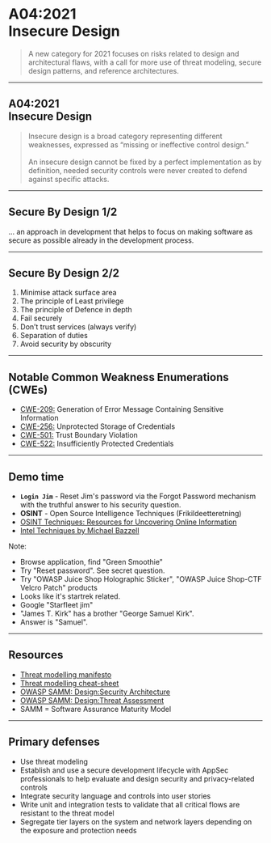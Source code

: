 # A04:2021<br>Insecure Design

>A new category for 2021 focuses on risks related to design and architectural
flaws, with a call for more use of threat modeling, secure design patterns, and
reference architectures.

---

## A04:2021<br>Insecure Design

>Insecure design is a broad category representing different weaknesses, expressed as “missing or ineffective control design.”<br><br>An insecure design cannot be fixed by a perfect implementation as by definition, needed security controls were never created to defend against specific attacks.

---

## Secure By Design 1/2

... an approach in development that helps to focus on making software as secure as possible already in the development process.

---

## Secure By Design 2/2

1. Minimise attack surface area
3. The principle of Least privilege
4. The principle of Defence in depth
5. Fail securely
6. Don’t trust services (always verify)
7. Separation of duties
8. Avoid security by obscurity

---

## Notable Common Weakness Enumerations (CWEs)

- [CWE-209:](https://cwe.mitre.org/data/definitions/209.html)
Generation of Error Message Containing Sensitive Information
- [CWE-256:](https://cwe.mitre.org/data/definitions/256.html)
Unprotected Storage of Credentials
- [CWE-501:](https://cwe.mitre.org/data/definitions/501.html)
Trust Boundary Violation
- [CWE-522:](https://cwe.mitre.org/data/definitions/522.html)
Insufficiently Protected Credentials

---

## Demo time

- **`Login Jim`** - Reset Jim's password via the Forgot Password mechanism with the truthful answer to his security question.
- **OSINT** - Open Source Intelligence Techniques (Frikildeetteretning)
- [OSINT Techniques: Resources for Uncovering Online Information](https://www.amazon.com/dp/B0BRDLYX75?&linkCode=sl1&tag=inteltechniques-20&linkId=b53b00ff798c233267fadd5f7baf9d97&language=en_US&ref_=as_li_ss_tl)
- [Intel Techniques by Michael Bazzell](https://inteltechniques.com/links.html)

Note:

- Browse application, find "Green Smoothie"
- Try "Reset password". See secret question.
- Try "OWASP Juice Shop Holographic Sticker", "OWASP Juice Shop-CTF Velcro Patch" products
- Looks like it's startrek related.
- Google "Starfleet jim"
- "James T. Kirk" has a brother "George Samuel Kirk".
- Answer is "Samuel".

---

## Resources

- [Threat modelling manifesto](https://threatmodelingmanifesto.org/)
- [Threat modelling cheat-sheet](https://equinor.github.io/appsec/threat-modeling/threat-modeling-101-workshop/3-cheat-sheet/)
- [OWASP SAMM: Design:Security Architecture](https://owaspsamm.org/model/design/security-architecture/)
- [OWASP SAMM: Design:Threat Assessment](https://owaspsamm.org/model/design/threat-assessment/)
- SAMM = Software Assurance Maturity Model

---

## Primary defenses

- Use threat modeling <!-- .element: class="fragment" -->
- Establish and use a secure development lifecycle with AppSec professionals to
help evaluate and design security and privacy-related controls <!-- .element: class="fragment" -->
- Integrate security language and controls into user stories <!-- .element: class="fragment" -->
- Write unit and integration tests to validate that all critical flows are
resistant to the threat model <!-- .element: class="fragment" -->
- Segregate tier layers on the system and network layers depending
on the exposure and protection needs <!-- .element: class="fragment" -->
